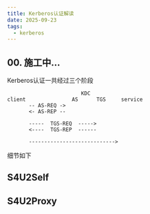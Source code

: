 ```yaml
---
title: Kerberos认证解读
date: 2025-09-23
tags:
  - kerberos
---
```


## 00. 施工中...

Kerberos认证一共经过三个阶段

```
                        KDC
client               AS      TGS     service
       -- AS-REQ ->
       <- AS-REP --
       
       -----  TGS-REQ  ----->
       <----  TGS-REP  ------
       
       ----------------------------> 

```


细节如下


## S4U2Self



## S4U2Proxy